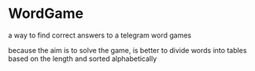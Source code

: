 # WordGame
a way to find correct answers to a telegram word games

because the aim is to solve the game, is better to divide words
into tables based on the length and sorted alphabetically